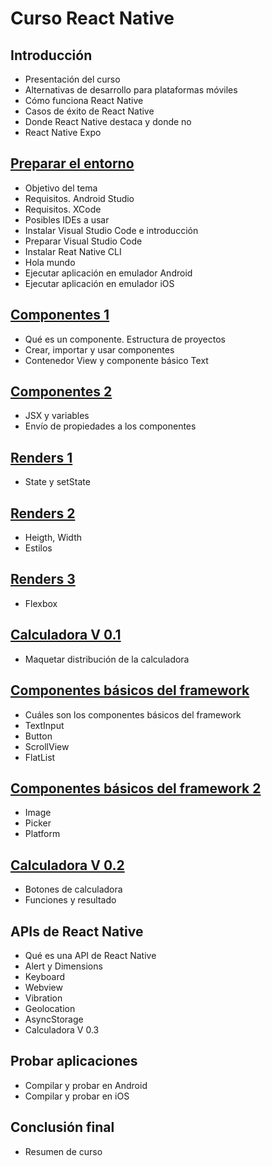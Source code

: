 # Curso React Native

## Introducción
* Presentación del curso
* Alternativas de desarrollo para plataformas móviles
* Cómo funciona React Native
* Casos de éxito de React Native
* Donde React Native destaca y donde no
* React Native Expo
## [Preparar el entorno](https://github.com/zariweyo/curso-react-native/tree/hola_mundo)
* Objetivo del tema
* Requisitos. Android Studio
* Requisitos. XCode
* Posibles IDEs a usar
* Instalar Visual Studio Code e introducción
* Preparar Visual Studio Code
* Instalar Reat Native CLI
* Hola mundo
* Ejecutar aplicación en emulador Android
* Ejecutar aplicación en emulador iOS
## [Componentes 1](https://github.com/zariweyo/curso-react-native/tree/componentes-1)
* Qué es un componente. Estructura de proyectos
* Crear, importar y usar componentes
* Contenedor View y componente básico Text
## [Componentes 2](https://github.com/zariweyo/curso-react-native/tree/propiedades)
* JSX y variables
* Envío de propiedades a los componentes
## [Renders 1](https://github.com/zariweyo/curso-react-native/tree/renders)
* State y setState
## [Renders 2](https://github.com/zariweyo/curso-react-native/tree/renders-2)
* Heigth, Width
* Estilos
## [Renders 3](https://github.com/zariweyo/curso-react-native/tree/renders-3)
* Flexbox
## [Calculadora V 0.1](https://github.com/zariweyo/curso-react-native/tree/calculadora-1)
* Maquetar distribución de la calculadora
## [Componentes básicos del framework](https://github.com/zariweyo/curso-react-native/tree/componentes-basicos)
* Cuáles son los componentes básicos del framework
* TextInput
* Button
* ScrollView
* FlatList
## [Componentes básicos del framework 2](https://github.com/zariweyo/curso-react-native/tree/componentes-basicos-2)
* Image 
* Picker
* Platform
## [Calculadora V 0.2](https://github.com/zariweyo/curso-react-native/tree/calculadora-2)
* Botones de calculadora
* Funciones y resultado
## APIs de React Native
* Qué es una API de React Native
* Alert y Dimensions
* Keyboard
* Webview
* Vibration
* Geolocation
* AsyncStorage
* Calculadora V 0.3
## Probar aplicaciones
* Compilar y probar en Android
* Compilar y probar en iOS
## Conclusión final
* Resumen de curso
